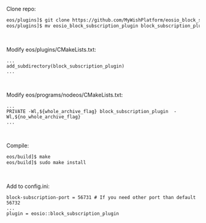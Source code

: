 Clone repo:
```bash
eos/plugins]$ git clone https://github.com/MyWishPlatform/eosio_block_subscription_plugin/
eos/plugins]$ mv eosio_block_subscription_plugin block_subscription_plugin
```

<br />

Modify eos/plugins/CMakeLists.txt:
```
...
add_subdirectory(block_subscription_plugin)
...
```

<br />

Modify eos/programs/nodeos/CMakeLists.txt:
```
...
PRIVATE -Wl,${whole_archive_flag} block_subscription_plugin  -Wl,${no_whole_archive_flag}
...
```

<br />

Compile:
```bash
eos/build]$ make
eos/build]$ sudo make install
```

<br />

Add to config.ini:
```
block-subscription-port = 56731 # If you need other port than default 56732
...
plugin = eosio::block_subscription_plugin
```
